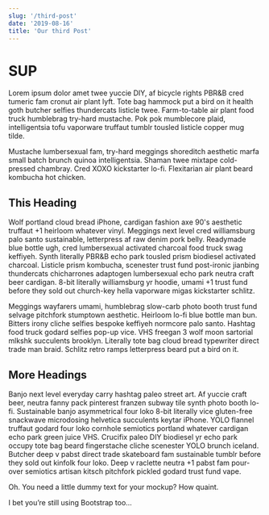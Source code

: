 ```yaml
---
slug: '/third-post'
date: '2019-08-16'
title: 'Our third Post'
---
```


# SUP

Lorem ipsum dolor amet twee yuccie DIY, af bicycle rights PBR&B cred tumeric fam cronut air plant lyft. Tote bag hammock put a bird on it health goth butcher selfies thundercats listicle twee. Farm-to-table air plant food truck humblebrag try-hard mustache. Pok pok mumblecore plaid, intelligentsia tofu vaporware truffaut tumblr tousled listicle copper mug tilde.

Mustache lumbersexual fam, try-hard meggings shoreditch aesthetic marfa small batch brunch quinoa intelligentsia. Shaman twee mixtape cold-pressed chambray. Cred XOXO kickstarter lo-fi. Flexitarian air plant beard kombucha hot chicken.

## This Heading

Wolf portland cloud bread iPhone, cardigan fashion axe 90's aesthetic truffaut +1 heirloom whatever vinyl. Meggings next level cred williamsburg palo santo sustainable, letterpress af raw denim pork belly. Readymade blue bottle ugh, cred lumbersexual activated charcoal food truck swag keffiyeh. Synth literally PBR&B echo park tousled prism biodiesel activated charcoal. Listicle prism kombucha, scenester trust fund post-ironic jianbing thundercats chicharrones adaptogen lumbersexual echo park neutra craft beer cardigan. 8-bit literally williamsburg yr hoodie, umami +1 trust fund before they sold out church-key hella vaporware migas kickstarter schlitz.

Meggings wayfarers umami, humblebrag slow-carb photo booth trust fund selvage pitchfork stumptown aesthetic. Heirloom lo-fi blue bottle man bun. Bitters irony cliche selfies bespoke keffiyeh normcore palo santo. Hashtag food truck godard selfies pop-up vice. VHS freegan 3 wolf moon sartorial mlkshk succulents brooklyn. Literally tote bag cloud bread typewriter direct trade man braid. Schlitz retro ramps letterpress beard put a bird on it.

## More Headings

Banjo next level everyday carry hashtag paleo street art. Af yuccie craft beer, neutra fanny pack pinterest franzen subway tile synth photo booth lo-fi. Sustainable banjo asymmetrical four loko 8-bit literally vice gluten-free snackwave microdosing helvetica succulents keytar iPhone. YOLO flannel truffaut godard four loko cornhole semiotics portland whatever cardigan echo park green juice VHS. Crucifix paleo DIY biodiesel yr echo park occupy tote bag beard fingerstache cliche scenester YOLO brunch iceland. Butcher deep v pabst direct trade skateboard fam sustainable tumblr before they sold out kinfolk four loko. Deep v raclette neutra +1 pabst fam pour-over semiotics artisan kitsch pitchfork pickled godard trust fund vape.

Oh. You need a little dummy text for your mockup? How quaint.

I bet you’re still using Bootstrap too…

